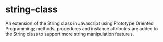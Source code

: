 # string-class
An extension of the String class in Javascript using Prototype Oriented Programming; methods, procedures and instance attributes are added to the String class to support more string manipulation features. 
